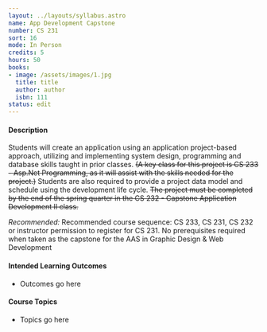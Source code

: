```yaml
---
layout: ../layouts/syllabus.astro
name: App Development Capstone
number: CS 231
sort: 16
mode: In Person
credits: 5
hours: 50
books:
- image: /assets/images/1.jpg
  title: title
  author: author
  isbn: 111
status: edit
---
```

<!-- Rationale for changes: To remove specificity to one particular programming language while retaining the broad App building () goal of this class.
 GRISMER: This description is way too specific to .Net. We need to rewrite it to be more generic so it can be applied to our situation. Alternately we could create an entirely new class. **Either way could you take a bash at writing a description, outcomes and topics** -->
#### Description
Students will create an application using an application project-based approach, utilizing and implementing system design, programming and database skills taught in prior classes. ~~(A key class for this project is CS 233 - Asp.Net Programming, as it will assist with the skills needed for the project.)~~ Students are also required to provide a project data model and schedule using the development life cycle. ~~The project must be completed by the end of the spring quarter in the CS 232 - Capstone Application Development II class.~~

*Recommended:* Recommended course sequence: CS 233, CS 231, CS 232 or instructor permission to register for CS 231. No prerequisites required when taken as the capstone for the AAS in Graphic Design & Web Development

#### Intended Learning Outcomes
* Outcomes go here
#### Course Topics
* Topics go here
